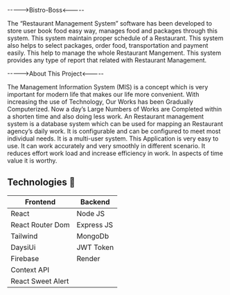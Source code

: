 ----->Bistro-Boss<-----

The “Restaurant Management System” software has been developed to store user book food easy way, manages food and packages through this system. This system maintain proper schedule of a Restaurant. This system also helps to select packages, order food, transportation and payment easily. This help to manage the whole Restaurant Mangement. This system provides any type of report that related with Restaurant Management.

----->About This Project<-----

The Management Information System (MIS) is a concept which is very important for modern life that makes our life more convenient. With increasing the use of Technology, Our Works has been Gradually Computerized. Now a day’s Large Numbers of Works are Completed within a shorten time and also doing less work. 
An Restaurant management system is a database system which can be used for mapping an Restaurant agency’s daily work. It is configurable and can be configured to meet most individual needs. It is a multi-user system. This Application is very easy to use. It can work accurately and very smoothly in different scenario. It reduces effort work load and increase efficiency in work. In aspects of time value it is worthy.

## Technologies 🚩

| Frontend               | Backend          |
|------------------------|----------------- |
| React                  |  Node JS         |
| React Router Dom       |  Express JS      |
| Tailwind               |  MongoDb         |
| DaysiUi                |  JWT Token       |
| Firebase               |  Render          |
| Context API            |                  |                
| React Sweet Alert      |                  |

